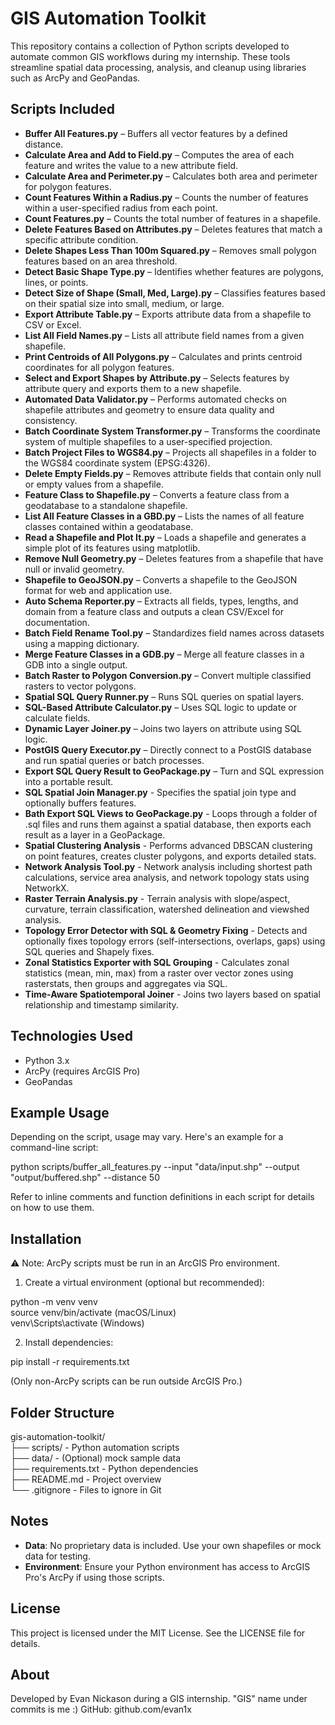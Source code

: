 # GIS Automation Toolkit

This repository contains a collection of Python scripts developed to automate common GIS workflows during my internship. These tools streamline spatial data processing, analysis, and cleanup using libraries such as ArcPy and GeoPandas.

## Scripts Included

- **Buffer All Features.py** – Buffers all vector features by a defined distance.
- **Calculate Area and Add to Field.py** – Computes the area of each feature and writes the value to a new attribute field.
- **Calculate Area and Perimeter.py** – Calculates both area and perimeter for polygon features.
- **Count Features Within a Radius.py** – Counts the number of features within a user-specified radius from each point.
- **Count Features.py** – Counts the total number of features in a shapefile.
- **Delete Features Based on Attributes.py** – Deletes features that match a specific attribute condition.
- **Delete Shapes Less Than 100m Squared.py** – Removes small polygon features based on an area threshold.
- **Detect Basic Shape Type.py** – Identifies whether features are polygons, lines, or points.
- **Detect Size of Shape (Small, Med, Large).py** – Classifies features based on their spatial size into small, medium, or large.
- **Export Attribute Table.py** – Exports attribute data from a shapefile to CSV or Excel.
- **List All Field Names.py** – Lists all attribute field names from a given shapefile.
- **Print Centroids of All Polygons.py** – Calculates and prints centroid coordinates for all polygon features.
- **Select and Export Shapes by Attribute.py** – Selects features by attribute query and exports them to a new shapefile.
- **Automated Data Validator.py** – Performs automated checks on shapefile attributes and geometry to ensure data quality and consistency.
- **Batch Coordinate System Transformer.py** – Transforms the coordinate system of multiple shapefiles to a user-specified projection.
- **Batch Project Files to WGS84.py** – Projects all shapefiles in a folder to the WGS84 coordinate system (EPSG:4326).
- **Delete Empty Fields.py** – Removes attribute fields that contain only null or empty values from a shapefile.
- **Feature Class to Shapefile.py** – Converts a feature class from a geodatabase to a standalone shapefile.
- **List All Feature Classes in a GBD.py** – Lists the names of all feature classes contained within a geodatabase.
- **Read a Shapefile and Plot It.py** – Loads a shapefile and generates a simple plot of its features using matplotlib.
- **Remove Null Geometry.py** – Deletes features from a shapefile that have null or invalid geometry.
- **Shapefile to GeoJSON.py** – Converts a shapefile to the GeoJSON format for web and application use.
- **Auto Schema Reporter.py** – Extracts all fields, types, lengths, and domain from a feature class and outputs a clean CSV/Excel for documentation.
- **Batch Field Rename Tool.py** – Standardizes field names across datasets using a mapping dictionary.
- **Merge Feature Classes in a GDB.py** – Merge all feature classes in a GDB into a single output.
- **Batch Raster to Polygon Conversion.py** – Convert multiple classified rasters to vector polygons.
- **Spatial SQL Query Runner.py** – Runs SQL queries on spatial layers.
- **SQL-Based Attribute Calculator.py** – Uses SQL logic to update or calculate fields.
- **Dynamic Layer Joiner.py** – Joins two layers on attribute using SQL logic.
- **PostGIS Query Executor.py** – Directly connect to a PostGIS database and run spatial queries or batch processes.
- **Export SQL Query Result to GeoPackage.py** – Turn and SQL expression into a portable result.
- **SQL Spatial Join Manager.py** - Specifies the spatial join type and optionally buffers features.
- **Bath Export SQL Views to GeoPackage.py** - Loops through a folder of .sql files and runs them against a spatial database, then exports each result as a layer in a GeoPackage.
- **Spatial Clustering Analysis** - Performs advanced DBSCAN clustering on point features, creates cluster polygons, and exports detailed stats.
- **Network Analysis Tool.py** - Network analysis including shortest path calculations, service area analysis, and network topology stats using NetworkX.
- **Raster Terrain Analysis.py** - Terrain analysis with slope/aspect, curvature, terrain classification, watershed delineation and viewshed analysis.
- **Topology Error Detector with SQL & Geometry Fixing** - Detects and optionally fixes topology errors (self-intersections, overlaps, gaps) using SQL queries and Shapely fixes.
- **Zonal Statistics Exporter with SQL Grouping** - Calculates zonal statistics (mean, min, max) from a raster over vector zones using rasterstats, then groups and aggregates via SQL.
- **Time-Aware Spatiotemporal Joiner** - Joins two layers based on spatial relationship and timestamp similarity.

## Technologies Used

- Python 3.x
- ArcPy (requires ArcGIS Pro)
- GeoPandas

## Example Usage

Depending on the script, usage may vary. Here's an example for a command-line script:

python scripts/buffer_all_features.py --input "data/input.shp" --output "output/buffered.shp" --distance 50

Refer to inline comments and function definitions in each script for details on how to use them.

## Installation

⚠️ Note: ArcPy scripts must be run in an ArcGIS Pro environment.

1. Create a virtual environment (optional but recommended):

python -m venv venv  
source venv/bin/activate  (macOS/Linux)  
venv\Scripts\activate     (Windows)

2. Install dependencies:

pip install -r requirements.txt

(Only non-ArcPy scripts can be run outside ArcGIS Pro.)

## Folder Structure

gis-automation-toolkit/  
├── scripts/                  - Python automation scripts  
├── data/                     - (Optional) mock sample data  
├── requirements.txt          - Python dependencies  
├── README.md                 - Project overview  
└── .gitignore                - Files to ignore in Git

## Notes

- **Data**: No proprietary data is included. Use your own shapefiles or mock data for testing.
- **Environment**: Ensure your Python environment has access to ArcGIS Pro's ArcPy if using those scripts.

## License

This project is licensed under the MIT License. See the LICENSE file for details.

## About

Developed by Evan Nickason during a GIS internship. 
"GIS" name under commits is me :)
GitHub: github.com/evan1x
